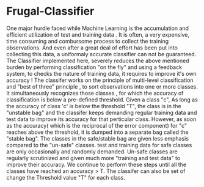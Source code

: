# Frugal-Classifier
One major hurdle faced while Machine Learning is the accumulation and efficient utilization of test and training data .
It is often, a very expensive, time consuming and combursome process to collect the training observations.
And even after a great deal of effort has been put into collecting this data, a uniformaly accurate classifier can not be guaranteed. The Classifier implemented here, severely reduces the above mentioned burden by performing classification "on the fly" and using a feedback system, to checks the nature of training data, it requires to improve it's own accuracy ! The classifer works on the principle of multi-level classification and "best of three" principle , to sort observations into one or more classes. It simultaneously recognizes those classes , for which the accuracy of classification is below a pre-defined threshold. Given a class "c", As long as the accuracy of class 'c' is below the threshold "T", the class is in the "unstable bag" and the classifer keeps demanding regular training data and test data to improve its accuracy for that perticular class. However, as soon as the accuracy( which is the reciprocal of the error component) for "c" reaches above the threshold, it is dumped into a separate bag called the "stable bag".
The classes in the safe/stable bag are given less emphasis compared to the "un-safe" classes. test and training data for safe classes are only occasionally and randomly demanded. Un-safe classes are regularly scrutinized and given much more "training and test data" to improve their accuracy. We continue to perform these steps until all the classes have reached an accuracy > T.
The classifer can also be set of change the Threshold value "T" for each class.

